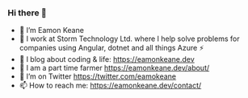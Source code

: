 ### Hi there 👋

- 🔭 I’m Eamon Keane
- 🏢 I work at Storm Technology Ltd. where I help solve problems for companies using Angular, dotnet and all things Azure ⚡
- 🌱 I blog about coding & life: https://eamonkeane.dev
- 🐑 I am a part time farmer https://eamonkeane.dev/about/
- 🦜 I’m on Twitter https://twitter.com/eamokeane
- 📫 How to reach me: https://eamonkeane.dev/contact/
